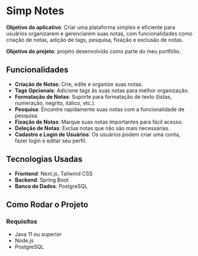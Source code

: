 # Simp Notes

**Objetivo do aplicativo**: Criar uma plataforma simples e eficiente para usuários organizarem e gerenciarem suas notas, com funcionalidades como criação de notas, adição de tags, pesquisa, fixação e exclusão de notas.

**Objetivo do projeto**: projeto desenvolvido como parte do meu portfólio. 

## Funcionalidades

- **Criação de Notas**: Crie, edite e organize suas notas.
- **Tags Opcionais**: Adicione tags às suas notas para melhor organização.
- **Formatação de Notas**: Suporte para formatação de texto (listas, numeração, negrito, itálico, etc.).
- **Pesquisa**: Encontre rapidamente suas notas com a funcionalidade de pesquisa.
- **Fixação de Notas**: Marque suas notas importantes para fácil acesso.
- **Deleção de Notas**: Exclua notas que não são mais necessárias.
- **Cadastro e Login de Usuários**: Os usuários podem criar uma conta, fazer login e editar seu perfil.

## Tecnologias Usadas

- **Frontend**: Next.js, Tailwind CSS
- **Backend**: Spring Boot
- **Banco de Dados**: PostgreSQL

## Como Rodar o Projeto

### Requisitos

- Java 11 ou superior
- Node.js
- PostgreSQL
